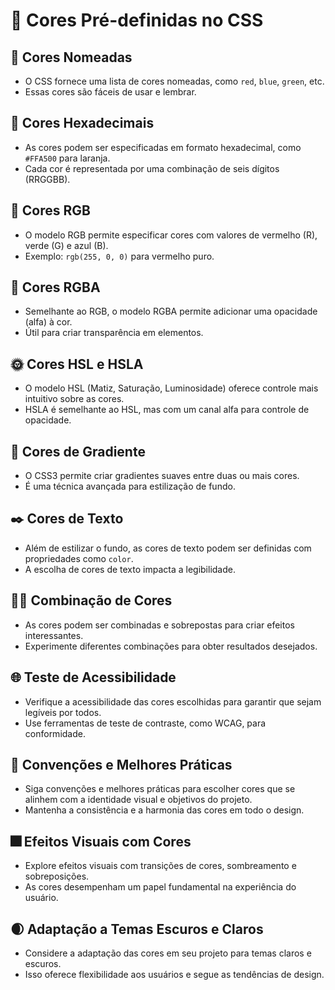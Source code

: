 # 🌈 **Cores Pré-definidas no CSS** 

## 📛 **Cores Nomeadas**
- O CSS fornece uma lista de cores nomeadas, como `red`, `blue`, `green`, etc.
- Essas cores são fáceis de usar e lembrar.

## 🌟 **Cores Hexadecimais**
- As cores podem ser especificadas em formato hexadecimal, como `#FFA500` para laranja.
- Cada cor é representada por uma combinação de seis dígitos (RRGGBB).

## 🎨 **Cores RGB**
- O modelo RGB permite especificar cores com valores de vermelho (R), verde (G) e azul (B).
- Exemplo: `rgb(255, 0, 0)` para vermelho puro.

##  🚀 **Cores RGBA**
- Semelhante ao RGB, o modelo RGBA permite adicionar uma opacidade (alfa) à cor.
- Útil para criar transparência em elementos.

## 🌞 **Cores HSL e HSLA**
- O modelo HSL (Matiz, Saturação, Luminosidade) oferece controle mais intuitivo sobre as cores.
- HSLA é semelhante ao HSL, mas com um canal alfa para controle de opacidade.

## 🌈 **Cores de Gradiente**
- O CSS3 permite criar gradientes suaves entre duas ou mais cores.
- É uma técnica avançada para estilização de fundo.

## ✒️ **Cores de Texto**
- Além de estilizar o fundo, as cores de texto podem ser definidas com propriedades como `color`.
- A escolha de cores de texto impacta a legibilidade.

## 🎨🔗 **Combinação de Cores**
- As cores podem ser combinadas e sobrepostas para criar efeitos interessantes.
- Experimente diferentes combinações para obter resultados desejados.

## 🌐 **Teste de Acessibilidade**
- Verifique a acessibilidade das cores escolhidas para garantir que sejam legíveis por todos.
- Use ferramentas de teste de contraste, como WCAG, para conformidade.

## 📏 **Convenções e Melhores Práticas**
- Siga convenções e melhores práticas para escolher cores que se alinhem com a identidade visual e objetivos do projeto.
- Mantenha a consistência e a harmonia das cores em todo o design.

## 🎆 **Efeitos Visuais com Cores**
- Explore efeitos visuais com transições de cores, sombreamento e sobreposições.
- As cores desempenham um papel fundamental na experiência do usuário.

## 🌒 **Adaptação a Temas Escuros e Claros**
- Considere a adaptação das cores em seu projeto para temas claros e escuros.
- Isso oferece flexibilidade aos usuários e segue as tendências de design.
